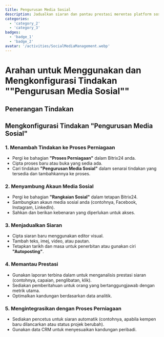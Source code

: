 ```yaml
---
title: Pengurusan Media Sosial
description: Jadualkan siaran dan pantau prestasi merentas platform sosial.
categories: 
  - 'category_2'
  - 'category_3'
badges: 
  - 'badge_1'
  - 'badge_2'
avatar: '/activities/SocialMediaManagement.webp'
---
```


# Arahan untuk Menggunakan dan Mengkonfigurasi Tindakan ""Pengurusan Media Sosial""

## Penerangan Tindakan

## **Mengkonfigurasi Tindakan "Pengurusan Media Sosial"**

### 1. Menambah Tindakan ke Proses Perniagaan
- Pergi ke bahagian **"Proses Perniagaan"** dalam Bitrix24 anda.
- Cipta proses baru atau buka yang sedia ada.
- Cari tindakan **"Pengurusan Media Sosial"** dalam senarai tindakan yang tersedia dan tambahkannya ke proses.

### 2. Menyambung Akaun Media Sosial
- Pergi ke bahagian **"Rangkaian Sosial"** dalam tetapan Bitrix24.
- Sambungkan akaun media sosial anda (contohnya, Facebook, Instagram, LinkedIn).
- Sahkan dan berikan kebenaran yang diperlukan untuk akses.

### 3. Menjadualkan Siaran
- Cipta siaran baru menggunakan editor visual.
- Tambah teks, imej, video, atau pautan.
- Tetapkan tarikh dan masa untuk penerbitan atau gunakan ciri **"Autoposting"**.

### 4. Memantau Prestasi
- Gunakan laporan terbina dalam untuk menganalisis prestasi siaran (contohnya, capaian, penglibatan, klik).
- Sediakan pemberitahuan untuk orang yang bertanggungjawab dengan metrik utama.
- Optimalkan kandungan berdasarkan data analitik.

### 5. Mengintegrasikan dengan Proses Perniagaan
- Sediakan pencetus untuk siaran automatik (contohnya, apabila kempen baru dilancarkan atau status projek berubah).
- Gunakan data CRM untuk menyesuaikan kandungan peribadi.